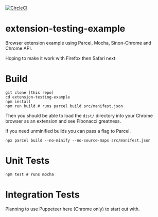 [![CircleCI](https://circleci.com/gh/mandric/extension-testing-example.svg?style=svg)](https://circleci.com/gh/mandric/extension-testing-example)

# extension-testing-example

Browser extension example using Parcel, Mocha, Sinon-Chrome and Chrome API.

Hoping to make it work with Firefox then Safari next.

# Build

```
git clone [this repo]
cd extension-testing-example
npm install
npm run build # runs parcel build src/manifest.json
```

Then you should be able to load the `dist/` directory into your Chrome browser
as an extension and see Fibonacci greatness.

If you need unminified builds you can pass a flag to Parcel.

```
npx parcel build --no-minify --no-source-maps src/manifest.json
```

# Unit Tests

```
npm test # runs mocha
```

# Integration Tests

Planning to use Puppeteer here (Chrome only) to start out with.

